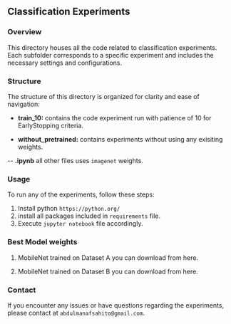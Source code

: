 ## Classification Experiments

### Overview

This directory houses all the code related to classification experiments. Each subfolder corresponds to a specific experiment and includes the necessary settings and configurations.

### Structure

The structure of this directory is organized for clarity and ease of navigation:

- **train_10:** contains the code experiment run with patience of 10 for EarlyStopping criteria.

- **without_pretrained:** contains experiments without using any exisiting weights.

-- **.ipynb** all other files uses `imagenet` weights.

### Usage

To run any of the experiments, follow these steps:

1. Install python `https://python.org/`
2. install all packages included in `requirements` file.
3. Execute `jupyter notebook` file accordingly.

### Best Model weights
1. MobileNet trained on Dataset A you can download from here.

2. MobileNet trained on Dataset B you can download from here.


### Contact

If you encounter any issues or have questions regarding the experiments, please contact at `abdulmanafsahito@gmail.com`.
